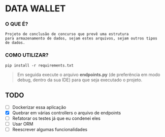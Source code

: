 # DATA WALLET

### O QUE É?

~~~~
Projeto de conclusão de concurso que prevê uma estrutura
para armazenamento de dados, sejam estes arquivos, sejam outros tipos de dados.
~~~~
### COMO UTILIZAR?

~~~
pip install -r requirements.txt
~~~
> Em seguida execute o arquivo **endpoints.py** (de preferência em modo debug, dentro da sua IDE)
>para que seja executado o projeto.

## TODO
- [ ] Dockerizar essa aplicação
- [x] Quebrar em várias controllers o arquivo de endpoints
- [ ] Refatorar os testes já que eu condenei eles
- [ ] Usar ORM
- [ ] Reescrever algumas funcionalidades